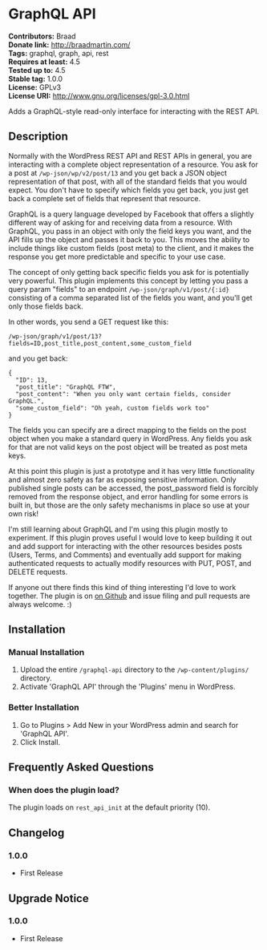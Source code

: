 # GraphQL API #
**Contributors:** Braad  
**Donate link:** http://braadmartin.com/  
**Tags:** graphql, graph, api, rest  
**Requires at least:** 4.5  
**Tested up to:** 4.5  
**Stable tag:** 1.0.0  
**License:** GPLv3  
**License URI:** http://www.gnu.org/licenses/gpl-3.0.html  

Adds a GraphQL-style read-only interface for interacting with the REST API.

## Description ##

Normally with the WordPress REST API and REST APIs in general, you are interacting with a complete object representation of a resource. You ask for a post at `/wp-json/wp/v2/post/13` and you get back a JSON object representation of that post, with all of the standard fields that you would expect. You don't have to specify which fields you get back, you just get back a complete set of fields that represent that resource.

GraphQL is a query language developed by Facebook that offers a slightly different way of asking for and receiving data from a resource. With GraphQL, you pass in an object with only the field keys you want, and the API fills up the object and passes it back to you. This moves the ability to include things like custom fields (post meta) to the client, and it makes the response you get more predictable and specific to your use case.

The concept of only getting back specific fields you ask for is potentially very powerful. This plugin implements this concept by letting you pass a query param "fields" to an endpoint `/wp-json/graph/v1/post/{:id}` consisting of a comma separated list of the fields you want, and you'll get only those fields back.

In other words, you send a GET request like this:


	/wp-json/graph/v1/post/13?fields=ID,post_title,post_content,some_custom_field


and you get back:


	{
	  "ID": 13,
	  "post_title": "GraphQL FTW",
	  "post_content": "When you only want certain fields, consider GraphQL.",
	  "some_custom_field": "Oh yeah, custom fields work too"
	}


The fields you can specify are a direct mapping to the fields on the post object when you make a standard query in WordPress. Any fields you ask for that are not valid keys on the post object will be treated as post meta keys.

At this point this plugin is just a prototype and it has very little functionality and almost zero safety as far as exposing sensitive information. Only published single posts can be accessed, the post_password field is forcibly removed from the response object, and error handling for some errors is built in, but those are the only safety mechanisms in place so use at your own risk!

I'm still learning about GraphQL and I'm using this plugin mostly to experiment. If this plugin proves useful I would love to keep building it out and add support for interacting with the other resources besides posts (Users, Terms, and Comments) and eventually add support for making authenticated requests to actually modify resources with PUT, POST, and DELETE requests.

If anyone out there finds this kind of thing interesting I'd love to work together. The plugin is on [on Github](https://github.com/BraadMartin/graphql-api "GraphQL API for WordPress") and issue filing and pull requests are always welcome. :)

## Installation ##

### Manual Installation ###

1. Upload the entire `/graphql-api` directory to the `/wp-content/plugins/` directory.
1. Activate 'GraphQL API' through the 'Plugins' menu in WordPress.

### Better Installation ###

1. Go to Plugins > Add New in your WordPress admin and search for 'GraphQL API'.
1. Click Install.

## Frequently Asked Questions ##

### When does the plugin load? ###

The plugin loads on `rest_api_init` at the default priority (10).

## Changelog ##

### 1.0.0 ###
* First Release

## Upgrade Notice ##

### 1.0.0 ###
* First Release